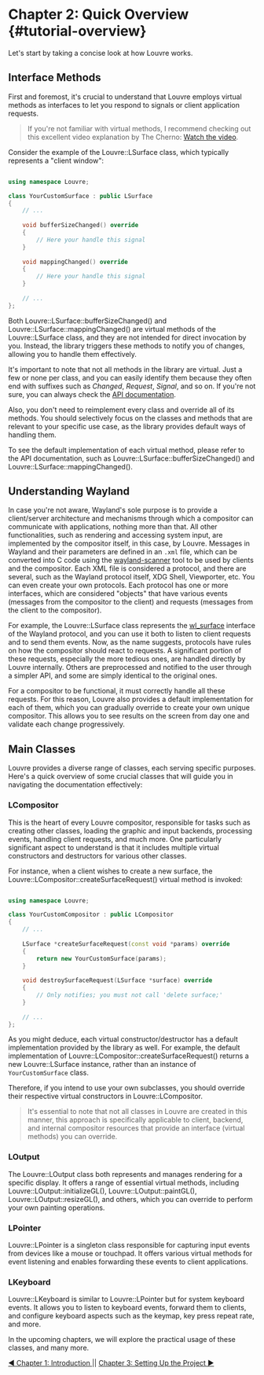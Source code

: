 # Chapter 2: Quick Overview {#tutorial-overview}

Let's start by taking a concise look at how Louvre works.

## Interface Methods

First and foremost, it's crucial to understand that Louvre employs virtual methods as interfaces to let you respond to signals or client application requests. 

> If you're not familiar with virtual methods, I recommend checking out this excellent video explanation by The Cherno: [Watch the video](https://www.youtube.com/watch?v=oIV2KchSyGQ).

Consider the example of the Louvre::LSurface class, which typically represents a "client window":

```cpp

using namespace Louvre;

class YourCustomSurface : public LSurface
{
	// ... 
    
    void bufferSizeChanged() override
    {
    	// Here your handle this signal
    }
    
    void mappingChanged() override
    {
    	// Here your handle this signal
    }
    
    // ... 
};
```

Both Louvre::LSurface::bufferSizeChanged() and Louvre::LSurface::mappingChanged() are virtual methods of the Louvre::LSurface class, and they are not intended for direct invocation by you. Instead, the library triggers these methods to notify you of changes, allowing you to handle them effectively.

It's important to note that not all methods in the library are virtual. Just a few or none per class, and you can easily identify them because they often end with suffixes such as *Changed*, *Request*, *Signal*, and so on. If you're not sure, you can always check the [API documentation](annotated.html).

Also, you don't need to reimplement every class and override all of its methods. You should selectively focus on the classes and methods that are relevant to your specific use case, as the library provides default ways of handling them.

To see the default implementation of each virtual method, please refer to the API documentation, such as Louvre::LSurface::bufferSizeChanged() and Louvre::LSurface::mappingChanged().

## Understanding Wayland

In case you're not aware, Wayland's sole purpose is to provide a client/server architecture and mechanisms through which a compositor can communicate with applications, nothing more than that. All other functionalities, such as rendering and accessing system input, are implemented by the compositor itself, in this case, by Louvre. Messages in Wayland and their parameters are defined in an `.xml` file, which can be converted into C code using the [wayland-scanner](https://wayland-book.com/libwayland/wayland-scanner.html) tool to be used by clients and the compositor. Each XML file is considered a protocol, and there are several, such as the Wayland protocol itself, XDG Shell, Viewporter, etc. You can even create your own protocols. Each protocol has one or more interfaces, which are considered "objects" that have various events (messages from the compositor to the client) and requests (messages from the client to the compositor).

For example, the Louvre::LSurface class represents the [wl_surface](https://wayland.app/protocols/wayland#wl_surface) interface of the Wayland protocol, and you can use it both to listen to client requests and to send them events. Now, as the name suggests, protocols have rules on how the compositor should react to requests. A significant portion of these requests, especially the more tedious ones, are handled directly by Louvre internally. Others are preprocessed and notified to the user through a simpler API, and some are simply identical to the original ones. 

For a compositor to be functional, it must correctly handle all these requests. For this reason, Louvre also provides a default implementation for each of them, which you can gradually override to create your own unique compositor. This allows you to see results on the screen from day one and validate each change progressively.

## Main Classes

Louvre provides a diverse range of classes, each serving specific purposes. Here's a quick overview of some crucial classes that will guide you in navigating the documentation effectively:

### LCompositor

This is the heart of every Louvre compositor, responsible for tasks such as creating other classes, loading the graphic and input backends, processing events, handling client requests, and much more. One particularly significant aspect to understand is that it includes multiple virtual constructors and destructors for various other classes.

For instance, when a client wishes to create a new surface, the Louvre::LCompositor::createSurfaceRequest() virtual method is invoked:

```cpp

using namespace Louvre;

class YourCustomCompositor : public LCompositor
{
	// ... 
    
    LSurface *createSurfaceRequest(const void *params) override
    {
    	return new YourCustomSurface(params);
    }
    
    void destroySurfaceRequest(LSurface *surface) override
    {
    	// Only notifies; you must not call 'delete surface;'
    }
    
    // ... 
};
```

As you might deduce, each virtual constructor/destructor has a default implementation provided by the library as well. For example, the default implementation of Louvre::LCompositor::createSurfaceRequest() returns a new Louvre::LSurface instance, rather than an instance of `YourCustomSurface` class.

Therefore, if you intend to use your own subclasses, you should override their respective virtual constructors in Louvre::LCompositor.

> It's essential to note that not all classes in Louvre are created in this manner, this approach is specifically applicable to client, backend, and internal compositor resources that provide an interface (virtual methods) you can override.

### LOutput

The Louvre::LOutput class both represents and manages rendering for a specific display. It offers a range of essential virtual methods, including Louvre::LOutput::initializeGL(), Louvre::LOutput::paintGL(), Louvre::LOutput::resizeGL(), and others, which you can override to perform your own painting operations.

### LPointer

Louvre::LPointer is a singleton class responsible for capturing input events from devices like a mouse or touchpad. It offers various virtual methods for event listening and enables forwarding these events to client applications.

### LKeyboard

Louvre::LKeyboard is similar to Louvre::LPointer but for system keyboard events. It allows you to listen to keyboard events, forward them to clients, and configure keyboard aspects such as the keymap, key press repeat rate, and more.

In the upcoming chapters, we will explore the practical usage of these classes, and many more.

<a href="01.md">◀ Chapter 1: Introduction </a> || <a href="03.md"> Chapter 3: Setting Up the Project ▶</a>